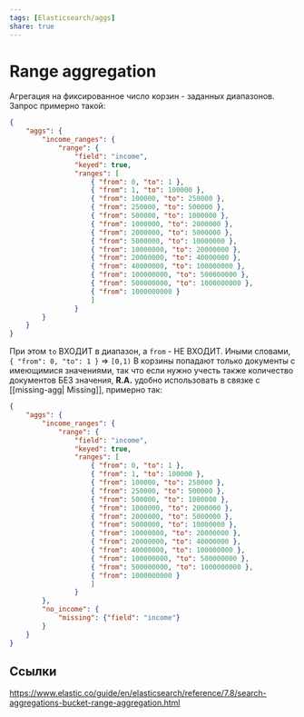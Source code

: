```yaml
---
tags: [Elasticsearch/aggs]
share: true
---
```

# Range aggregation
Агрегация на фиксированное число корзин - заданных диапазонов. Запрос примерно такой:

```json
{
    "aggs": {
        "income_ranges": {
            "range": {
                "field": "income",
                "keyed": true,
                "ranges": [
                    { "from": 0, "to": 1 },
                    { "from": 1, "to": 100000 },
                    { "from": 100000, "to": 250000 },
                    { "from": 250000, "to": 500000 },
                    { "from": 500000, "to": 1000000 },
                    { "from": 1000000, "to": 2000000 },
                    { "from": 2000000, "to": 5000000 },
                    { "from": 5000000, "to": 10000000 },
                    { "from": 10000000, "to": 20000000 },
                    { "from": 20000000, "to": 40000000 },
                    { "from": 40000000, "to": 100000000 },
                    { "from": 100000000, "to": 500000000 },
                    { "from": 500000000, "to": 1000000000 },
                    { "from": 1000000000 }
                    ]
                }
        }
    }
}
```
При этом `to` ВХОДИТ в диапазон, а `from` - НЕ ВХОДИТ. Иными словами, `{ "from": 0, "to": 1 }` => `[0,1)`
В корзины попадают только документы с имеющимися значениями, так что если нужно учесть также количество документов БЕЗ значения, **R.A.** удобно использовать в связке с [[missing-agg| Missing]], примерно так:
```json
{
    "aggs": {
        "income_ranges": {
            "range": {
                "field": "income",
                "keyed": true,
                "ranges": [
                    { "from": 0, "to": 1 },
                    { "from": 1, "to": 100000 },
                    { "from": 100000, "to": 250000 },
                    { "from": 250000, "to": 500000 },
                    { "from": 500000, "to": 1000000 },
                    { "from": 1000000, "to": 2000000 },
                    { "from": 2000000, "to": 5000000 },
                    { "from": 5000000, "to": 10000000 },
                    { "from": 10000000, "to": 20000000 },
                    { "from": 20000000, "to": 40000000 },
                    { "from": 40000000, "to": 100000000 },
                    { "from": 100000000, "to": 500000000 },
                    { "from": 500000000, "to": 1000000000 },
                    { "from": 1000000000 }
                    ]
                }
        },
        "no_income": {
            "missing": {"field": "income"}
        }
    }
}
```
## Ссылки
https://www.elastic.co/guide/en/elasticsearch/reference/7.8/search-aggregations-bucket-range-aggregation.html
